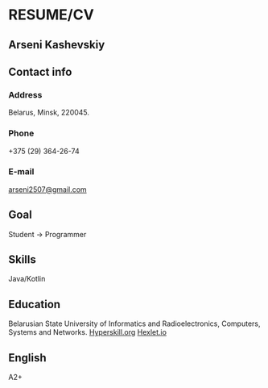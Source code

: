# RESUME/CV

## Arseni Kashevskiy

## Contact info

### Address 
Belarus, Minsk, 220045.
### Phone
+375 (29) 364-26-74
### E-mail
arseni2507@gmail.com 


## Goal
Student -> Programmer


## Skills
Java/Kotlin


## Education
Belarusian State University of Informatics and Radioelectronics,
Computers, Systems and Networks.
[Hyperskill.org](https://hyperskill.org/profile/77513998)
[Hexlet.io](https://ru.hexlet.io/u/belarussianin)

## English
A2+
